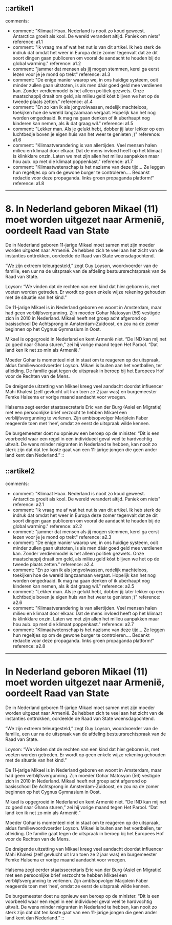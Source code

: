 ::artikel1
---
comments:
  - comment: "Klimaat Hoax. Nederland is nooit zo koud geweest. Antarctica groeit als kool. De wereld verandert altijd. Paniek om niets"
    reference: a1.1
  - comment: "Ik vraag me af wat het nut is van dit artikel. Ik heb sterk de indruk dat omdat het weer in Europa deze zomer tegenvalt dat ze dit soort dingen gaan publiceren om vooral de aandacht te houden bij de global warming."
    reference: a1.2
  - comment: "jammer dat mensen als jij mogen stemmen, kerel ga eerst lezen voor je je mond op trekt"
    reference: a1.3
  - comment: "De enige manier waarop we, in ons huidige systeem, ooit minder zullen gaan uitstoten, is als men dáár goed geld mee verdienen kan. Zonder verdienmodel is het alleen politiek gezwets. Onze maatschappij draait om geld, als milieu geld kóst blijven we het op de tweede plaats zetten."
    reference: a1.4
  - comment: "En zo kan ik als jongvolwassen, redelijk machteloos, toekijken hoe de wereld langzaamaan vergaat. Hopelijk kan het nog worden omgedraaid. Ik mag na gaan denken of ik uberhaupt nog kinderen kan nemen, als ik dat graag wil."
    reference: a1.5
  - comment: "Lekker man. Als je gelukt hebt, dobber jij later lekker op een luchtbedje boven je eigen huis van het weer te genieten ;)"
    reference: a1.6
  - comment: "Klimaatverandering is van allertijden. Veel mensen halen milieu en klimaat door elkaar. Dat de mens invloed heeft op het klimaat is klinkklare onzin. Laten we met zijn allen het milieu aanpakken maar hou aub. op met die klimaat poppenkast."
    reference: a1.7
  - comment: "Klimaatwetenschap is het nazisme van deze tijd… Ze leggen hun regeltjes op om de gewone burger te controleren…. Bedankt redactie voor deze propaganda. links groen propaganda platform!"
    reference: a1.8
---
# 8. In Nederland geboren Mikael (11) moet worden uitgezet naar Armenië, oordeelt Raad van State

De in Nederland geboren 11-jarige Mikael moet samen met zijn moeder worden uitgezet naar Armenië. Ze hebben zich te veel aan het zicht van de instanties onttrokken, oordeelde de Raad van State woensdagochtend.


“We zijn extreem teleurgesteld,” zegt Guy Loyson, woordvoerder van de familie, een uur na de uitspraak
van de afdeling bestuursrechtspraak van de Raad van State.

Loyson: “We vinden dat de rechten van een kind dat hier geboren is, met voeten worden getreden. Er
wordt op geen enkele wijze rekening gehouden met de situatie van het kind.”

De 11-jarige Mikael is in Nederland geboren en woont in Amsterdam, maar had geen verblijfsvergunning.
Zijn moeder Gohar Matosyan (56) vestigde zich in 2010 in Nederland. Mikael heeft net groep acht
afgerond op basisschool De Achtsprong in Amsterdam-Zuidoost, en zou na de zomer beginnen op het
Cygnus Gymnasium in Oost.

Mikael is opgegroeid in Nederland en kent Armenië niet. “De IND kan mij net zo goed naar Ghana
sturen,” zei hij vorige maand tegen Het Parool. “Dat land ken ik net zo min als Armenië.”

Moeder Gohar is momenteel niet in staat om te reageren op de uitspraak, aldus familiewoordvoerder
Loyson. Mikael is buiten aan het voetballen, ter afleiding. De familie gaat tegen de uitspraak in beroep bij
het Europees Hof voor de Rechten van de Mens.

De dreigende uitzetting van Mikael kreeg veel aandacht doordat influencer Mahi Khalesi (zelf gevlucht uit
Iran toen ze 2 jaar was) en burgemeester Femke Halsema er vorige maand aandacht voor vroegen.

Halsema zegt eerder staatssecretaris Eric van der Burg (Asiel en Migratie) met een persoonlijke brief
verzocht te hebben Mikael een verblijfsvergunning te verlenen. Zijn ambtsopvolger Marjolein Faber
reageerde toen met ‘nee’, omdat ze eerst de uitspraak wilde kennen.

De burgemeester doet nu opnieuw een beroep op de minister. “Dit is een voorbeeld waar een regel in een
individueel geval veel te hardvochtig uitvalt. De wens minder migranten in Nederland te hebben, kan
nooit zo sterk zijn dat dat ten koste gaat van een 11-jarige jongen die geen ander land kent dan
Nederland.”
::

::artikel2
---
comments:
  - comment: "Klimaat Hoax. Nederland is nooit zo koud geweest. Antarctica groeit als kool. De wereld verandert altijd. Paniek om niets"
    reference: a2.1
  - comment: "Ik vraag me af wat het nut is van dit artikel. Ik heb sterk de indruk dat omdat het weer in Europa deze zomer tegenvalt dat ze dit soort dingen gaan publiceren om vooral de aandacht te houden bij de global warming."
    reference: a2.2
  - comment: "jammer dat mensen als jij mogen stemmen, kerel ga eerst lezen voor je je mond op trekt"
    reference: a2.3
  - comment: "De enige manier waarop we, in ons huidige systeem, ooit minder zullen gaan uitstoten, is als men dáár goed geld mee verdienen kan. Zonder verdienmodel is het alleen politiek gezwets. Onze maatschappij draait om geld, als milieu geld kóst blijven we het op de tweede plaats zetten."
    reference: a2.4
  - comment: "En zo kan ik als jongvolwassen, redelijk machteloos, toekijken hoe de wereld langzaamaan vergaat. Hopelijk kan het nog worden omgedraaid. Ik mag na gaan denken of ik uberhaupt nog kinderen kan nemen, als ik dat graag wil."
    reference: a2.5
  - comment: "Lekker man. Als je gelukt hebt, dobber jij later lekker op een luchtbedje boven je eigen huis van het weer te genieten ;)"
    reference: a2.6
  - comment: "Klimaatverandering is van allertijden. Veel mensen halen milieu en klimaat door elkaar. Dat de mens invloed heeft op het klimaat is klinkklare onzin. Laten we met zijn allen het milieu aanpakken maar hou aub. op met die klimaat poppenkast."
    reference: a2.7
  - comment: "Klimaatwetenschap is het nazisme van deze tijd… Ze leggen hun regeltjes op om de gewone burger te controleren…. Bedankt redactie voor deze propaganda. links groen propaganda platform!"
    reference: a2.8
---
# In Nederland geboren Mikael (11) moet worden uitgezet naar Armenië, oordeelt Raad van State

De in Nederland geboren 11-jarige Mikael moet samen met zijn moeder worden uitgezet naar Armenië. Ze hebben zich te veel aan het zicht van de instanties onttrokken, oordeelde de Raad van State woensdagochtend.


“We zijn extreem teleurgesteld,” zegt Guy Loyson, woordvoerder van de familie, een uur na de uitspraak
van de afdeling bestuursrechtspraak van de Raad van State.

Loyson: “We vinden dat de rechten van een kind dat hier geboren is, met voeten worden getreden. Er
wordt op geen enkele wijze rekening gehouden met de situatie van het kind.”

De 11-jarige Mikael is in Nederland geboren en woont in Amsterdam, maar had geen verblijfsvergunning.
Zijn moeder Gohar Matosyan (56) vestigde zich in 2010 in Nederland. Mikael heeft net groep acht
afgerond op basisschool De Achtsprong in Amsterdam-Zuidoost, en zou na de zomer beginnen op het
Cygnus Gymnasium in Oost.

Mikael is opgegroeid in Nederland en kent Armenië niet. “De IND kan mij net zo goed naar Ghana
sturen,” zei hij vorige maand tegen Het Parool. “Dat land ken ik net zo min als Armenië.”

Moeder Gohar is momenteel niet in staat om te reageren op de uitspraak, aldus familiewoordvoerder
Loyson. Mikael is buiten aan het voetballen, ter afleiding. De familie gaat tegen de uitspraak in beroep bij
het Europees Hof voor de Rechten van de Mens.

De dreigende uitzetting van Mikael kreeg veel aandacht doordat influencer Mahi Khalesi (zelf gevlucht uit
Iran toen ze 2 jaar was) en burgemeester Femke Halsema er vorige maand aandacht voor vroegen.

Halsema zegt eerder staatssecretaris Eric van der Burg (Asiel en Migratie) met een persoonlijke brief
verzocht te hebben Mikael een verblijfsvergunning te verlenen. Zijn ambtsopvolger Marjolein Faber
reageerde toen met ‘nee’, omdat ze eerst de uitspraak wilde kennen.

De burgemeester doet nu opnieuw een beroep op de minister. “Dit is een voorbeeld waar een regel in een
individueel geval veel te hardvochtig uitvalt. De wens minder migranten in Nederland te hebben, kan
nooit zo sterk zijn dat dat ten koste gaat van een 11-jarige jongen die geen ander land kent dan
Nederland.”
::